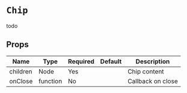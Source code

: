 `Chip`
======

todo

Props
-----

Name | Type | Required | Default | Description
-----|------|----------|---------|------------
children|Node|Yes||Chip content
onClose|function|No||Callback on close